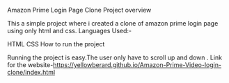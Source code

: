 Amazon Prime Login Page Clone
Project overview

This a simple project where i created a clone of amazon prime login page using only html and css.
Languages Used:-

HTML
CSS
How to run the project

Running the project is easy.The user only have to scroll up and down .
Link for the website-https://yellowberard.github.io/Amazon-Prime-Video-login-clone/index.html
